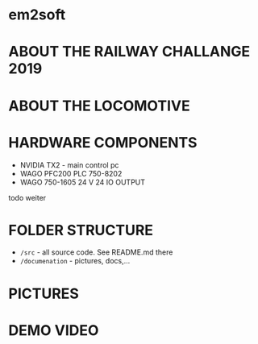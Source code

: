 # em2soft



# ABOUT THE RAILWAY CHALLANGE 2019



# ABOUT THE LOCOMOTIVE


# HARDWARE COMPONENTS
* NVIDIA TX2 - main control pc
* WAGO PFC200 PLC 750-8202
* WAGO 750-1605 24 V 24 IO OUTPUT

todo weiter





# FOLDER STRUCTURE
* `/src` - all source code. See README.md there
* `/documenation` - pictures, docs,...



# PICTURES



# DEMO VIDEO


